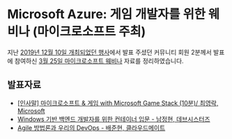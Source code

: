 # Microsoft Azure: 게임 개발자를 위한 웨비나 (마이크로소프트 주최)

지난 [2019년 12월 10일 개최되었던 행사](https://festa.io/events/768)에서 발표 주셨던 커뮤니티 회원 2분께서 발표에 참여하신 [3월 25일 마이크로소프트 웨비나](https://info.microsoft.com/AP-DevComm-WBNR-FY20-03Mar-25-MicrosoftAzurewebinarforgamedevelopers-SRDEM15613_LP01Registration-ForminBody.html) 자료를 정리하였습니다.

## 발표자료

* [[인사말] 마이크로소프트 & 게임 with Microsoft Game Stack (10분)/ 최영락, Microsoft](01-Greeting.pdf)
* [Windows 기반 백엔드 개발자를 위한 컨테이너 입문 - 남정현, 데브시스터즈](02-WindowsOnK8s.pdf)
* [Agile 방법론과 우리의 DevOps - 배준현, 클라우드메이트](../2019-12-10/CloudMate-Agile_and_DevOps.pdf)
